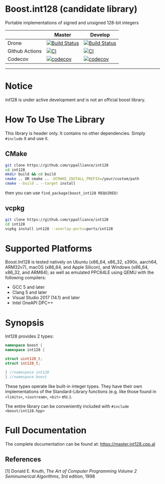 # Boost.int128 (candidate library)
Portable implementations of signed and unsigned 128-bit integers

|                  | Master                                                                                                                                                            |   Develop   |
|------------------|-------------------------------------------------------------------------------------------------------------------------------------------------------------------|-------------|
| Drone            | [![Build Status](https://drone.cpp.al/api/badges/cppalliance/int128/status.svg?ref=refs/heads/master)](https://drone.cpp.al/cppalliance/int128)                 | [![Build Status](https://drone.cpp.al/api/badges/cppalliance/int128/status.svg?ref=refs/heads/develop)](https://drone.cpp.al/cppalliance/int128) |
| Github Actions   | [![CI](https://github.com/cppalliance/int128/actions/workflows/ci.yml/badge.svg?branch=master)](https://github.com/cppalliance/int128/actions/workflows/ci.yml) | [![CI](https://github.com/cppalliance/int128/actions/workflows/ci.yml/badge.svg?branch=develop)](https://github.com/cppalliance/int128/actions/workflows/ci.yml)
| Codecov          | [![codecov](https://codecov.io/gh/cppalliance/int128/branch/master/graph/badge.svg?token=KWY7M64xhh)](https://codecov.io/gh/cppalliance/int128) | [![codecov](https://codecov.io/gh/cppalliance/int128/graph/badge.svg?token=drvY8nnV5S)](https://codecov.io/gh/cppalliance/int128) |
---

# Notice

int128 is under active development and is not an official boost library.

# How To Use The Library

This library is header only. It contains no other dependencies.
Simply `#include` it and use it.

## CMake

```sh
git clone https://github.com/cppalliance/int128
cd int128
mkdir build && cd build
cmake .. OR cmake .. -DCMAKE_INSTALL_PREFIX=/your/custom/path
cmake --build . --target install
```

then you can use `find_package(boost_int128 REQUIRED)`

## vcpkg

```sh
git clone https://github.com/cppalliance/int128
cd int128
vcpkg install int128 --overlay-ports=ports/int128 
```

# Supported Platforms

Boost.Int128 is tested natively on Ubuntu (x86_64, x86_32, s390x, aarch64, ARM32v7), macOS (x86_64, and Apple Silicon), and Windows (x86_64, x86_32, and ARM64);
as well as emulated PPC64LE using QEMU with the following compilers:

* GCC 5 and later
* Clang 5 and later
* Visual Studio 2017 (14.1) and later
* Intel OneAPI DPC++

# Synopsis

Int128 provides 2 types:

```cpp
namespace boost {
namespace int128 {

struct uint128_t;
struct int128_t;

} //namespace int128
} //namespace boost
```

These types operate like built-in integer types.
They have their own implementations of the Standard-Library functions
(e.g. like those found in `<limits>`, `<iostream>`, `<bit>` etc.).

The entire library can be conveniently included with `#include <boost/int128.hpp>`

# Full Documentation

The complete documentation can be found at: https://master.int128.cpp.al

## References

[1] Donald E. Knuth, _The_ _Art_ _of_ _Computer_ _Programming_ _Volume_ _2_ _Seminumerical_ _Algorithms_, 3rd edition, 1998
